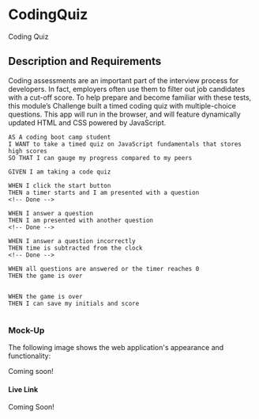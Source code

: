 # CodingQuiz
Coding Quiz

## Description and Requirements

Coding assessments are an important part of the interview process for developers. In fact, employers often use them to filter out job candidates with a cut-off score. To help prepare and become familiar with these tests, this module’s Challenge built a timed coding quiz with multiple-choice questions. This app will run in the browser, and will feature dynamically updated HTML and CSS powered by JavaScript. 

```
AS A coding boot camp student
I WANT to take a timed quiz on JavaScript fundamentals that stores high scores
SO THAT I can gauge my progress compared to my peers

GIVEN I am taking a code quiz

WHEN I click the start button
THEN a timer starts and I am presented with a question
<!-- Done -->

WHEN I answer a question
THEN I am presented with another question
<!-- Done -->

WHEN I answer a question incorrectly
THEN time is subtracted from the clock
<!-- Done -->

WHEN all questions are answered or the timer reaches 0
THEN the game is over


WHEN the game is over
THEN I can save my initials and score


```

### Mock-Up

The following image shows the web application's appearance and functionality:

Coming soon!

<!-- ![Website preview]()
![Website preview]() -->

#### Live Link

Coming Soon!